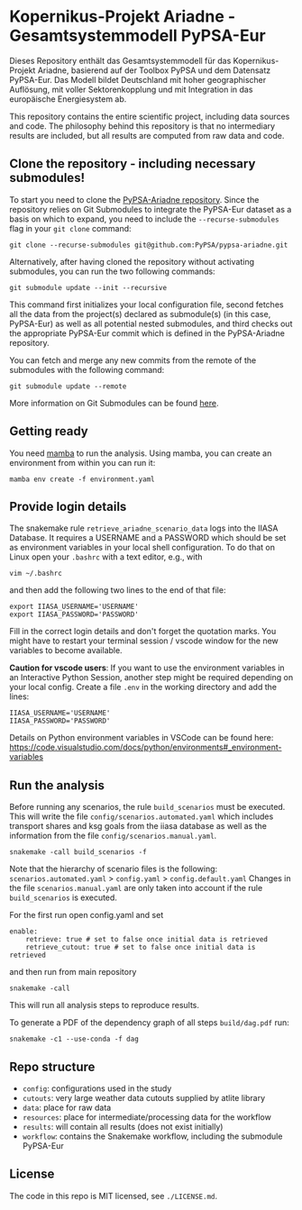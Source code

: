 # Kopernikus-Projekt Ariadne - Gesamtsystemmodell PyPSA-Eur

Dieses Repository enthält das Gesamtsystemmodell für das Kopernikus-Projekt Ariadne, basierend auf der Toolbox PyPSA und dem Datensatz PyPSA-Eur. Das Modell bildet Deutschland mit hoher geographischer Auflösung, mit voller Sektorenkopplung und mit Integration in das europäische Energiesystem ab.

This repository contains the entire scientific project, including data sources and code. The philosophy behind this repository is that no intermediary results are included, but all results are computed from raw data and code.

## Clone the repository - including necessary submodules!

To start you need to clone the [PyPSA-Ariadne repository](https://github.com/PyPSA/pypsa-ariadne/). Since the repository relies on Git Submodules to integrate the PyPSA-Eur dataset as a basis on which to expand, you need to include the `--recurse-submodules` flag in your `git clone` command:

    git clone --recurse-submodules git@github.com:PyPSA/pypsa-ariadne.git

Alternatively, after having cloned the repository without activating submodules, you can run the two following commands:

    git submodule update --init --recursive

This command first initializes your local configuration file, second fetches all the data from the project(s) declared as submodule(s) (in this case, PyPSA-Eur) as well as all potential nested submodules, and third checks out the appropriate PyPSA-Eur commit which is defined in the PyPSA-Ariadne repository.

You can fetch and merge any new commits from the remote of the submodules with the following command:

    git submodule update --remote

More information on Git Submodules can be found [here](https://git-scm.com/book/en/v2/Git-Tools-Submodules).

## Getting ready

You need [mamba](https://mamba.readthedocs.io/en/latest/) to run the analysis. Using mamba, you can create an environment from within you can run it:

    mamba env create -f environment.yaml

## Provide login details

The snakemake rule `retrieve_ariadne_scenario_data` logs into the IIASA Database. It requires a USERNAME and a PASSWORD which should be set as environment variables in your local shell configuration. To do that on Linux open your `.bashrc` with a text editor, e.g., with

```
vim ~/.bashrc
```

and then add the following two lines to the end of that file:

```
export IIASA_USERNAME='USERNAME'
export IIASA_PASSWORD='PASSWORD'
```

Fill in the correct login details and don't forget the quotation marks. You might have to restart your terminal session / vscode window for the new variables to become available. 

**Caution for vscode users**: If you want to use the environment variables in an Interactive Python Session, another step might be required depending on your local config. Create a file `.env` in the working directory and add the lines:
```
IIASA_USERNAME='USERNAME'
IIASA_PASSWORD='PASSWORD'
```
Details on Python environment variables in VSCode can be found here: https://code.visualstudio.com/docs/python/environments#_environment-variables


## Run the analysis

Before running any scenarios, the rule `build_scenarios` must be executed. This will write the file `config/scenarios.automated.yaml` which includes transport shares and ksg goals from the iiasa database as well as the information from the file `config/scenarios.manual.yaml`.

    snakemake -call build_scenarios -f

Note that the hierarchy of scenario files is the following: `scenarios.automated.yaml` > `config.yaml` > `config.default.yaml`
Changes in the file `scenarios.manual.yaml` are only taken into account if the rule `build_scenarios` is executed.

For the first run open config.yaml and set

    enable:
        retrieve: true # set to false once initial data is retrieved
        retrieve_cutout: true # set to false once initial data is retrieved

and then run from main repository

    snakemake -call

This will run all analysis steps to reproduce results.

To generate a PDF of the dependency graph of all steps `build/dag.pdf` run:

    snakemake -c1 --use-conda -f dag

## Repo structure

* `config`: configurations used in the study
* `cutouts`: very large weather data cutouts supplied by atlite library
* `data`: place for raw data
* `resources`: place for intermediate/processing data for the workflow
* `results`: will contain all results (does not exist initially)
* `workflow`: contains the Snakemake workflow, including the submodule PyPSA-Eur

## License

The code in this repo is MIT licensed, see `./LICENSE.md`.
